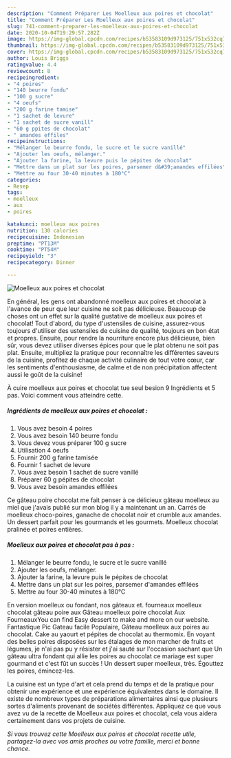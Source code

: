 ```yaml
---
description: "Comment Préparer Les Moelleux aux poires et chocolat"
title: "Comment Préparer Les Moelleux aux poires et chocolat"
slug: 741-comment-preparer-les-moelleux-aux-poires-et-chocolat
date: 2020-10-04T19:29:57.282Z
image: https://img-global.cpcdn.com/recipes/b53583109d973125/751x532cq70/moelleux-aux-poires-et-chocolat-photo-principale-de-la-recette.jpg
thumbnail: https://img-global.cpcdn.com/recipes/b53583109d973125/751x532cq70/moelleux-aux-poires-et-chocolat-photo-principale-de-la-recette.jpg
cover: https://img-global.cpcdn.com/recipes/b53583109d973125/751x532cq70/moelleux-aux-poires-et-chocolat-photo-principale-de-la-recette.jpg
author: Louis Briggs
ratingvalue: 4.4
reviewcount: 8
recipeingredient:
- "4 poires"
- "140 beurre fondu"
- "100 g sucre"
- "4 oeufs"
- "200 g farine tamise"
- "1 sachet de levure"
- "1 sachet de sucre vanill"
- "60 g ppites de chocolat"
- " amandes effiles"
recipeinstructions:
- "Mélanger le beurre fondu, le sucre et le sucre vanillé"
- "Ajouter les oeufs, mélanger."
- "Ajouter la farine, la levure puis le pépites de chocolat"
- "Mettre dans un plat sur les poires, parsemer d&#39;amandes effilées"
- "Mettre au four 30-40 minutes à 180°C"
categories:
- Resep
tags:
- moelleux
- aux
- poires

katakunci: moelleux aux poires 
nutrition: 130 calories
recipecuisine: Indonesian
preptime: "PT13M"
cooktime: "PT54M"
recipeyield: "3"
recipecategory: Dinner

---
```



![Moelleux aux poires et chocolat](https://img-global.cpcdn.com/recipes/b53583109d973125/751x532cq70/moelleux-aux-poires-et-chocolat-photo-principale-de-la-recette.jpg)

En général, les gens ont abandonné moelleux aux poires et chocolat à l'avance de peur que leur cuisine ne soit pas délicieuse. Beaucoup de choses ont un effet sur la qualité gustative de moelleux aux poires et chocolat! Tout d'abord, du type d'ustensiles de cuisine, assurez-vous toujours d'utiliser des ustensiles de cuisine de qualité, toujours en bon état et propres. Ensuite, pour rendre la nourriture encore plus délicieuse, bien sûr, vous devez utiliser diverses épices pour que le plat obtenu ne soit pas plat. Ensuite, multipliez la pratique pour reconnaître les différentes saveurs de la cuisine, profitez de chaque activité culinaire de tout votre cœur, car les sentiments d'enthousiasme, de calme et de non précipitation affectent aussi le goût de la cuisine!

<!--inarticleads1-->

À cuire moelleux aux poires et chocolat tue seul besion 9 Ingrédients et 5 pas. Voici comment vous atteindre cette.

##### Ingrédients de moelleux aux poires et chocolat :

1. Vous avez besoin 4 poires
1. Vous avez besoin 140 beurre fondu
1. Vous devez vous préparer 100 g sucre
1. Utilisation 4 oeufs
1. Fournir 200 g farine tamisée
1. Fournir 1 sachet de levure
1. Vous avez besoin 1 sachet de sucre vanillé
1. Préparer 60 g pépites de chocolat
1. Vous avez besoin  amandes effilées


Ce gâteau poire chocolat me fait penser à ce délicieux gâteau moelleux au miel que j&#39;avais publié sur mon blog il y a maintenant un an. Carrés de moelleux choco-poires, ganache de chocolat noir et crumble aux amandes. Un dessert parfait pour les gourmands et les gourmets. Moelleux chocolat pralinée et poires entières. 

<!--inarticleads2-->

##### Moelleux aux poires et chocolat pas à pas :

1. Mélanger le beurre fondu, le sucre et le sucre vanillé
1. Ajouter les oeufs, mélanger.
1. Ajouter la farine, la levure puis le pépites de chocolat
1. Mettre dans un plat sur les poires, parsemer d&#39;amandes effilées
1. Mettre au four 30-40 minutes à 180°C


En version moelleux ou fondant, nos gâteaux et. fourneaux moelleux chocolat gâteau poire aux Gâteau moelleux poire chocolat Aux FourneauxYou can find Easy dessert to make and more on our website. Fantastique Pic Gateau facile Populaire, Gâteau moelleux aux poires au chocolat. Cake au yaourt et pépites de chocolat au thermomix. En voyant des belles poires disposées sur les étalages de mon marcher de fruits et légumes, je n&#39;ai pas pu y résister et j&#39;ai sauté sur l&#39;occasion sachant que Un gâteau ultra fondant qui allie les poires au chocolat ce mariage est super gourmand et c&#39;est fût un succès ! Un dessert super moelleux, très. Égouttez les poires, émincez-les. 

<!--inarticleads1-->

<p>
La cuisine est un type d'art et cela prend du temps et de la pratique pour obtenir une expérience et une expérience équivalentes dans le domaine. Il existe de nombreux types de préparations alimentaires ainsi que plusieurs sortes d'aliments provenant de sociétés différentes. Appliquez ce que vous avez vu de la recette de Moelleux aux poires et chocolat, cela vous aidera certainement dans vos projets de cuisine.
</p>

<p>
<i>Si vous trouvez cette Moelleux aux poires et chocolat recette utile, partagez-la avec vos amis proches ou votre famille, merci et bonne chance.</i>
</p>

